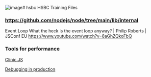 ![image](https://github.com/reactfiles/hsbc/assets/95652257/d5713399-68cd-4be8-b04b-96dd4a38b07d)# hsbc
HSBC Training Files


### https://github.com/nodejs/node/tree/main/lib/internal

Event Loop 
What the heck is the event loop anyway? | Philip Roberts | JSConf EU
https://www.youtube.com/watch?v=8aGhZQkoFbQ 

### Tools for performance
<a href="https://clinicjs.org/"> Clinic.JS </a>

<a href="https://www.youtube.com/watch?v=O1YP8QP9gLA"> Debugging in production </a>
